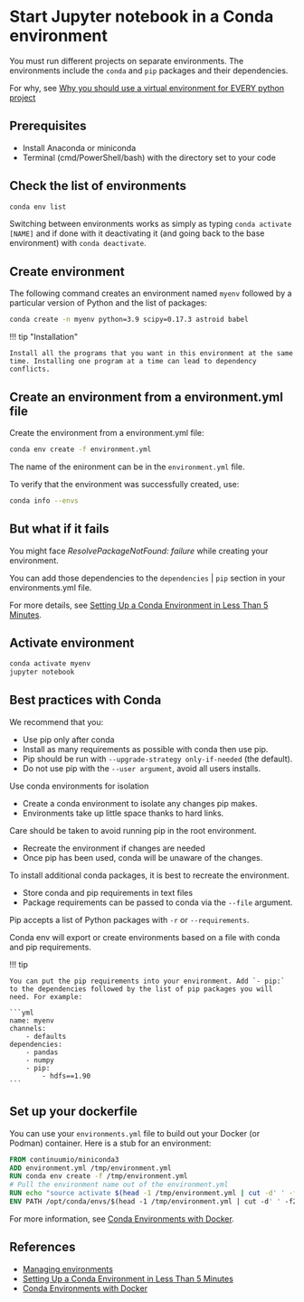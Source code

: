 # Start Jupyter notebook in a Conda environment

You must run different projects on separate environments. The environments include the `conda` and `pip` packages and their dependencies.

For why, see [Why you should use a virtual environment for EVERY python project](https://towardsdatascience.com/why-you-should-use-a-virtual-environment-for-every-python-project-c17dab3b0fd0)

## Prerequisites

- Install Anaconda or miniconda
- Terminal (cmd/PowerShell/bash) with the directory set to your code

## Check the list of environments

```bash
conda env list
```

Switching between environments works as simply as typing `conda activate [NAME]` and if done with it deactivating it (and going back to the base environment) with `conda deactivate`.

## Create environment

The following command creates an environment named `myenv` followed by a particular version of Python and the list of packages:

```bash
conda create -n myenv python=3.9 scipy=0.17.3 astroid babel
```

!!! tip "Installation" 

    Install all the programs that you want in this environment at the same time. Installing one program at a time can lead to dependency conflicts.

## Create an environment from a environment.yml file

Create the environment from a environment.yml file:

```bash
conda env create -f environment.yml
```

The name of the enironment can be in the `environment.yml` file. 

To verify that the environment was successfully created, use:

```bash
conda info --envs
```

## But what if it fails

You might face _ResolvePackageNotFound: failure_ while creating your environment.

You can add those dependencies to the `dependencies` | `pip` section in your environments.yml file.

For more details, see [Setting Up a Conda Environment in Less Than 5 Minutes](https://medium.com/swlh/setting-up-a-conda-environment-in-less-than-5-minutes-e64d8fc338e4).


## Activate environment

```bash
conda activate myenv
jupyter notebook
```

## Best practices with Conda

We recommend that you:

- Use pip only after conda
- Install as many requirements as possible with conda then use pip.
- Pip should be run with `--upgrade-strategy only-if-needed` (the default).
- Do not use pip with the `--user argument`, avoid all users installs.

Use conda environments for isolation

- Create a conda environment to isolate any changes pip makes.
- Environments take up little space thanks to hard links.

Care should be taken to avoid running pip in the root environment.

- Recreate the environment if changes are needed
- Once pip has been used, conda will be unaware of the changes.

To install additional conda packages, it is best to recreate the environment.

- Store conda and pip requirements in text files
- Package requirements can be passed to conda via the `--file` argument.

Pip accepts a list of Python packages with `-r` or `--requirements`.

Conda env will export or create environments based on a file with conda and pip requirements.

!!! tip

    You can put the pip requirements into your environment. Add `- pip:` to the dependencies followed by the list of pip packages you will need. For example:

    ```yml
    name: myenv
    channels:
        - defaults
    dependencies:
        - pandas
        - numpy
        - pip:
            - hdfs==1.90
    ```

## Set up your dockerfile

You can use your `environments.yml` file to build out your Docker (or Podman) container. Here is a stub for an environment:

```dockerfile
FROM continuumio/miniconda3
ADD environment.yml /tmp/environment.yml
RUN conda env create -f /tmp/environment.yml
# Pull the environment name out of the environment.yml
RUN echo "source activate $(head -1 /tmp/environment.yml | cut -d' ' -f2)" > ~/.bashrc
ENV PATH /opt/conda/envs/$(head -1 /tmp/environment.yml | cut -d' ' -f2)/bin:$PATH
```

For more information, see [Conda Environments with Docker](https://medium.com/@chadlagore/conda-environments-with-docker-82cdc9d25754).

## References

- [Managing environments](https://docs.conda.io/projects/conda/en/latest/user-guide/tasks/manage-environments.html)
- [Setting Up a Conda Environment in Less Than 5 Minutes](https://medium.com/swlh/setting-up-a-conda-environment-in-less-than-5-minutes-e64d8fc338e4)
- [Conda Environments with Docker](https://medium.com/@chadlagore/conda-environments-with-docker-82cdc9d25754)